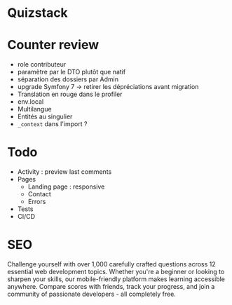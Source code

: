 # Quizstack

# Counter review

- role contributeur
- paramètre par le DTO plutôt que natif
- séparation des dossiers par Admin
- upgrade Symfony 7 -> retirer les dépréciations avant migration
- Translation en rouge dans le profiler
- env.local
- Multilangue
- Entités au singulier
- `_context` dans l'import ?

# Todo
- Activity : preview last comments
- Pages
    - Landing page : responsive
    - Contact
    - Errors
- Tests
- CI/CD

# SEO

Challenge yourself with over 1,000 carefully crafted questions across 12 essential web development topics. Whether
you're a beginner or looking to sharpen your skills, our mobile-friendly platform makes learning accessible anywhere.
Compare scores with friends, track your progress, and join a community of passionate developers - all completely free.